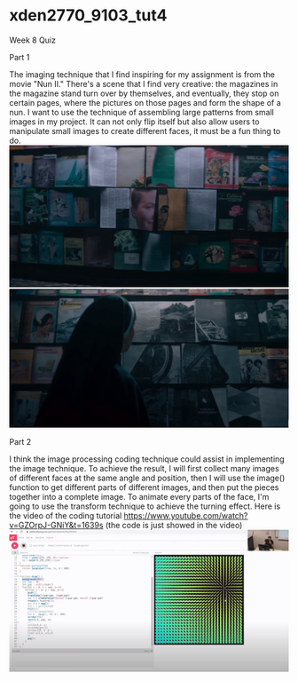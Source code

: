 # xden2770_9103_tut4
Week 8 Quiz

Part 1

The imaging technique that I find inspiring for my assignment is from the movie "Nun II." There's a scene that I find very creative: the magazines in the magazine stand turn over by themselves, and eventually, they stop on certain pages, where the pictures on those pages and form the shape of a nun. I want to use the technique of assembling large patterns from small images in my project. It can not only flip itself but also allow users to manipulate small images to create different faces, it must be a fun thing to do.
![Alt text](assets/image.png)
![Alt text](assets/image-1.png)


Part 2

I think the image processing coding technique could assist in implementing the image technique. To achieve the result, I will first collect many images of different faces at the same angle and position, then I will use the image() function to get different parts of different images, and then put the pieces together into a complete image. To animate every parts of the face, I'm going to use the transform technique to achieve the turning effect. Here is the video of the coding tutorial https://www.youtube.com/watch?v=GZOrpJ-GNiY&t=1639s (the code is just showed in the video) 
![Alt text](assets/image-2.png)